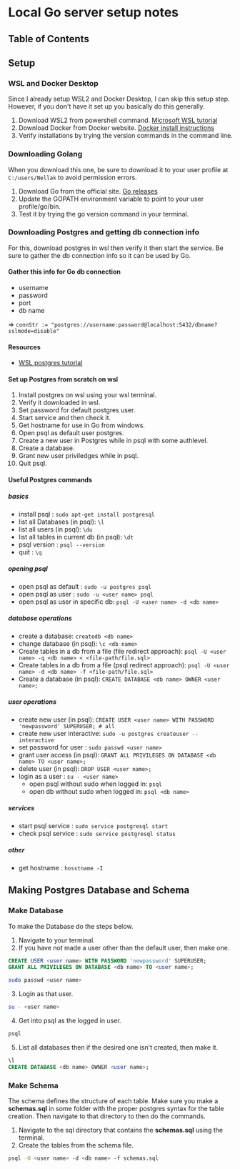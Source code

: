 # Local Go server setup notes

## Table of Contents

## Setup

### WSL and Docker Desktop

Since I already setup WSL2 and Docker Desktop, I can skip this setup step.
However, if you don't have it set up you basically do this generally.

1. Download WSL2 from powershell command. [Microsoft WSL tutorial](https://learn.microsoft.com/en-us/windows/wsl/install)
2. Download Docker from Docker website. [Docker install instructions](https://docs.docker.com/desktop/setup/install/windows-install/)
3. Verify installations by trying the version commands in the command line.

### Downloading Golang

When you download this one, be sure to download it to your user profile at `C:/users/Nellak` to avoid permission errors. 

1. Download Go from the official site. [Go releases](https://go.dev/dl/)
2. Update the GOPATH environment variable to point to your user profile/go/bin.
3. Test it by trying the go version command in your terminal.

### Downloading Postgres and getting db connection info

For this, download postgres in wsl then verify it then start the service. Be sure to gather the db connection info so it can be used by Go. 

#### Gather this info for Go db connection
* username
* password
* port
* db name

=> `connStr := "postgres://username:password@localhost:5432/dbname?sslmode=disable"`

#### Resources
* [WSL postgres tutorial](https://dev.to/sfpear/install-and-use-postgres-in-wsl-423d)

#### Set up Postgres from scratch on wsl
1. Install postgres on wsl using your wsl terminal. 
2. Verify it downloaded in wsl.
3. Set password for default postgres user.
4. Start service and then check it.
5. Get hostname for use in Go from windows.
6. Open psql as default user postgres.
7. Create a new user in Postgres while in psql with some authlevel.
8. Create a database.
9. Grant new user priviledges while in psql.
10. Quit psql.

#### Useful Postgres commands

##### basics
- install psql : `sudo apt-get install postgresql`
- list all Databases (in psql): `\l`
- list all users (in psql): `\du`
- list all tables in current db (in psql): `\dt`
- psql version : `psql --version`
- quit : `\q`

##### opening psql
- open psql as default : `sudo -u postgres psql`
- open psql as user : `sudo -u <user name> psql`
- open psql as user in specific db: `psql -U <user name> -d <db name>`

##### database operations
- create a database: `createdb <db name>`
- change database (in psql): `\c <db name>`
- Create tables in a db from a file (file redirect approach): `psql -U <user name> -q <db name> < <file-path/file.sql>`
- Create tables in a db from a file (psql redirect approach): `psql -U <user name> -d <db name> -f <file-path/file.sql>`
- Create a database (in psql): `CREATE DATABASE <db name> OWNER <user name>;`

##### user operations
- create new user (in psql): `CREATE USER <user name> WITH PASSWORD 'newpassword' SUPERUSER; # all`
- create new user interactive: `sudo -u postgres createuser --interactive`
- set password for user : `sudo passwd <user name>`
- grant user access (in psql): `GRANT ALL PRIVILEGES ON DATABASE <db name> TO <user name>;`
- delete user (in psql): `DROP USER <user name>;`
- login as a user : `su - <user name>`
    - open psql without sudo when logged in: `psql`
    - open db without sudo when logged in: `psql <db name>`

##### services
- start psql service : `sudo service postgresql start`
- check psql service : `sudo service postgresql status`

##### other
- get hostname : `hosstname -I`

## Making Postgres Database and Schema

### Make Database

To make the Database do the steps below.

1. Navigate to your terminal.
2. If you have not made a user other than the default user, then make one.
```sql
CREATE USER <user name> WITH PASSWORD 'newpassword' SUPERUSER;
GRANT ALL PRIVILEGES ON DATABASE <db name> TO <user name>;
```
```bash
sudo passwd <user name>
```
3. Login as that user.
```bash
su - <user name>
```
4. Get into psql as the logged in user.
```bash
psql
```
5. List all databases then if the desired one isn't created, then make it.
```sql
\l
CREATE DATABASE <db name> OWNER <user name>;
```

### Make Schema

The schema defines the structure of each table. Make sure you make a __schemas.sql__ in some folder with the proper postgres syntax for the table creation. Then navigate to that directory to then do the commands.

1. Navigate to the sql directory that contains the __schemas.sql__ using the terminal.
2. Create the tables from the schema file.
```bash
psql -U <user name> -d <db name> -f schemas.sql
```